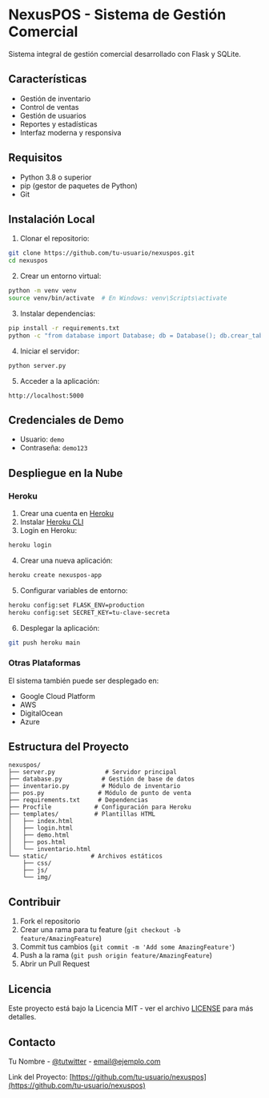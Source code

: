 # NexusPOS - Sistema de Gestión Comercial

Sistema integral de gestión comercial desarrollado con Flask y SQLite.

## Características

- Gestión de inventario
- Control de ventas
- Gestión de usuarios
- Reportes y estadísticas
- Interfaz moderna y responsiva

## Requisitos

- Python 3.8 o superior
- pip (gestor de paquetes de Python)
- Git

## Instalación Local

1. Clonar el repositorio:
```bash
git clone https://github.com/tu-usuario/nexuspos.git
cd nexuspos
```

2. Crear un entorno virtual:
```bash
python -m venv venv
source venv/bin/activate  # En Windows: venv\Scripts\activate
```

3. Instalar dependencias:
```bash
pip install -r requirements.txt
python -c "from database import Database; db = Database(); db.crear_tablas()"
```

4. Iniciar el servidor:
```bash
python server.py
```

5. Acceder a la aplicación:
```
http://localhost:5000
```

## Credenciales de Demo

- Usuario: `demo`
- Contraseña: `demo123`

## Despliegue en la Nube

### Heroku

1. Crear una cuenta en [Heroku](https://heroku.com)
2. Instalar [Heroku CLI](https://devcenter.heroku.com/articles/heroku-cli)
3. Login en Heroku:
```bash
heroku login
```

4. Crear una nueva aplicación:
```bash
heroku create nexuspos-app
```

5. Configurar variables de entorno:
```bash
heroku config:set FLASK_ENV=production
heroku config:set SECRET_KEY=tu-clave-secreta
```

6. Desplegar la aplicación:
```bash
git push heroku main
```

### Otras Plataformas

El sistema también puede ser desplegado en:
- Google Cloud Platform
- AWS
- DigitalOcean
- Azure

## Estructura del Proyecto

```
nexuspos/
├── server.py              # Servidor principal
├── database.py           # Gestión de base de datos
├── inventario.py         # Módulo de inventario
├── pos.py               # Módulo de punto de venta
├── requirements.txt     # Dependencias
├── Procfile            # Configuración para Heroku
├── templates/          # Plantillas HTML
│   ├── index.html
│   ├── login.html
│   ├── demo.html
│   ├── pos.html
│   └── inventario.html
└── static/            # Archivos estáticos
    ├── css/
    ├── js/
    └── img/
```

## Contribuir

1. Fork el repositorio
2. Crear una rama para tu feature (`git checkout -b feature/AmazingFeature`)
3. Commit tus cambios (`git commit -m 'Add some AmazingFeature'`)
4. Push a la rama (`git push origin feature/AmazingFeature`)
5. Abrir un Pull Request

## Licencia

Este proyecto está bajo la Licencia MIT - ver el archivo [LICENSE](LICENSE) para más detalles.

## Contacto

Tu Nombre - [@tutwitter](https://twitter.com/tutwitter) - email@ejemplo.com

Link del Proyecto: [https://github.com/tu-usuario/nexuspos](https://github.com/tu-usuario/nexuspos) 